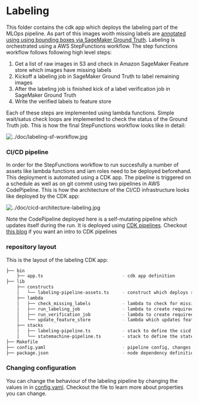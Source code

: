 # Labeling 

This folder contains the cdk app which deploys the labeling part of the MLOps pipeline. As part of this images woith missing labels are [annotated using using bounding boxes via SageMaker Ground Truth](https://docs.aws.amazon.com/sagemaker/latest/dg/sms-bounding-box.html). Labeling is orchestrated using a AWS StepFunctions workflow. The step functions workflow follows following high level steps:

1. Get a list of raw images in S3 and check in Amazon SageMaker Feature store which images have missing labels 
2. Kickoff a labeling job in SageMaker Ground Truth to label remaining images 
3. After the labeling job is finished kick of a label verification job in SageMaker Ground Truth 
4. Write the verified labels to feature store 

Each of these steps are implemented using lambda functions. Simple wait/satus check loops are implemented to check the status of the Ground Truth job. This is how the final StepFunctions workflow looks like in detail:

![../doc/labeling-sf-workflow.jpg](../doc/labeling-sf-workflow.jpg)
### CI/CD pipeline

In order for the StepFunctions workflow to run succesfully a number of assets like lambda functions and iam roles need to be deployed beforehand. This deployment is automated using a CDK app. The pipeline is triggered on a schedule as well as on git commit using two pipelines in AWS CodePipeline. This is how the architecture of the CI/CD infrastructure looks like deployed by the CDK app:

![../doc/cicd-architecture-labeling.jpg](../doc/cicd-architecture-labeling.jpg)

Note the CodePipeline deployed here is a self-mutating pipeline which updates itself during the run. It is deployed using [CDK pipelines](https://docs.aws.amazon.com/cdk/api/v2/docs/aws-cdk-lib.pipelines-readme.html). Checkout [this blog](https://aws.amazon.com/blogs/developer/cdk-pipelines-continuous-delivery-for-aws-cdk-applications/) if you want an intro to CDK pipelines

### repository layout

This is the layout of the labeling CDK app:

```bash
├── bin                           
    ├── app.ts                              - cdk app definition
├── lib     
    ├── constructs
    │   └── labeling-pipeline-assets.ts     - construct which deploys required pipeline assets (lambdas, roles )
    ├── lambda
    │   ├── check_missing_labels            - lambda to check for missing labels in s3/feature store
    │   ├── run_labeling_job                - lambda to create required inputs and kickoff labeling job
    │   ├── run_verification_job            - lambda to create required inputs and kickoff verification job
    │   └── update_feature_store            - lambda which updates feature store based on output of verification job
    ├── stacks
    │   ├── labeling-pipeline.ts            - stack to define the cicd pipeline for labeling
    │   └── statemachine-pipeline.ts        - stack to define the state machine code pipeline
├── Makefile 
├── config.yaml                             - pipeline config, changes to the labeling workflow are done here
├── package.json                            - node dependency definition
```

### Changing configuration

You can change the behaviour of the labeling pipeline by changing the values in in [config.yaml](config.yaml). Checkout the file to learn more about properties you can change.